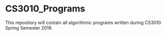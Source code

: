 # CS3010_Programs
This repository will contain all algorithmic programs written during CS3010 Spring Semester 2019.
